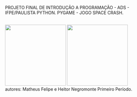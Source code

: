 
PROJETO FINAL DE INTRODUÇÃO A PROGRAMAÇÃO - ADS - IFPE/PAULISTA 
 PYTHON. PYGAME - JOGO SPACE CRASH.
<div style="display: inline_block"><br>
<img src="https://user-images.githubusercontent.com/103079751/216784789-92f0cb71-7e56-4d5e-8e8b-34f770dcc76c.PNG" width="200px" />
<img src="https://user-images.githubusercontent.com/103079751/216784922-0d08ae0e-de02-42b6-accb-74740f8ecdc7.png" width="200px" />
</div>
autores: Matheus Felipe e Heitor Negromonte
Primeiro Período.
